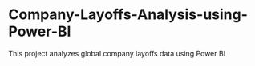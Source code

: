 # Company-Layoffs-Analysis-using-Power-BI
This project analyzes global company layoffs data using Power BI
